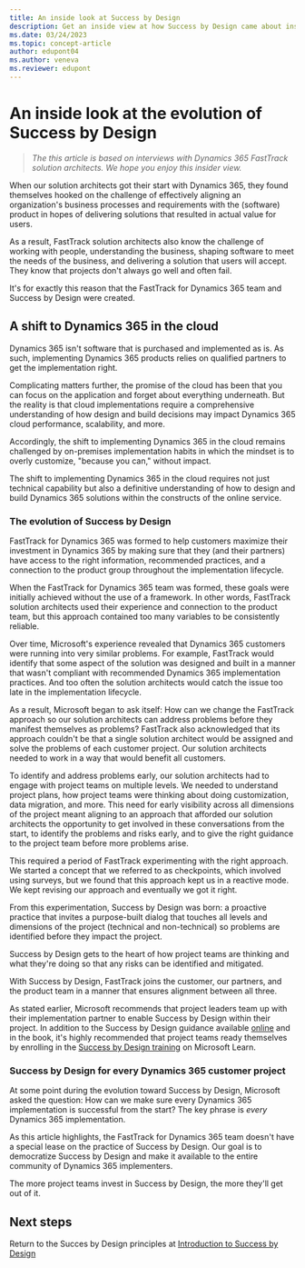 ```yaml
---
title: An inside look at Success by Design
description: Get an inside view at how Success by Design came about inside Microsoft, how it's evolving, and how Success by Design is integrated in customer projects.
ms.date: 03/24/2023
ms.topic: concept-article
author: edupont04
ms.author: veneva
ms.reviewer: edupont
---
```


# An inside look at the evolution of Success by Design

> *The this article is based on interviews with Dynamics 365 FastTrack solution architects. We hope you enjoy this insider view.*

When our solution architects got their start with Dynamics 365, they found themselves hooked on the challenge of effectively aligning an organization's business processes and requirements with the (software) product in hopes of delivering solutions that resulted in actual value for users.

As a result, FastTrack solution architects also know the challenge of working with people, understanding the business, shaping software to meet the needs of the business, and delivering a solution that users will accept. They know that projects don't always go well and often fail.

It's for exactly this reason that the FastTrack for Dynamics 365 team and Success by Design were created.

## A shift to Dynamics 365 in the cloud

Dynamics 365 isn't software that is purchased and implemented as is. As such, implementing Dynamics 365 products relies on qualified partners to get the implementation right.

Complicating matters further, the promise of the cloud has been that you can focus on the application and forget about everything underneath. But the reality is that cloud implementations require a comprehensive understanding of how design and build decisions may impact Dynamics 365 cloud performance, scalability, and more.

Accordingly, the shift to implementing Dynamics 365 in the cloud remains challenged by on-premises implementation habits in which the mindset is to overly customize, "because you can," without impact.

The shift to implementing Dynamics 365 in the cloud requires not just technical capability but also a definitive understanding of how to design and build Dynamics 365 solutions within the constructs of the online service.

### The evolution of Success by Design

FastTrack for Dynamics 365 was formed to help customers maximize their investment in Dynamics 365 by making sure that they (and their partners) have access to the right information, recommended practices, and a connection to the product group throughout the implementation lifecycle.

When the FastTrack for Dynamics 365 team was formed, these goals were initially achieved without the use of a framework. In other words, FastTrack solution architects used their experience and connection to the product team, but this approach contained too many variables to be consistently reliable.

Over time, Microsoft's experience revealed that Dynamics 365 customers were running into very similar problems. For example, FastTrack would identify that some aspect of the solution was designed and built in a manner that wasn't compliant with recommended Dynamics 365 implementation practices. And too often the solution architects would catch the issue too late in the implementation lifecycle.

As a result, Microsoft began to ask itself: How can we change the FastTrack approach so our solution architects can address problems before they manifest themselves as problems? FastTrack also acknowledged that its approach couldn't be that a single solution architect would be assigned and solve the problems of each customer project. Our solution architects needed to work in a way that would benefit all customers.

To identify and address problems early, our solution architects had to engage with project teams on multiple levels. We needed to understand project plans, how project teams were thinking about doing customization, data migration, and more. This need for early visibility across all dimensions of the project meant aligning to an approach that afforded our solution architects the opportunity to get involved in these conversations from the start, to identify the problems and risks early, and to give the right guidance to the project team before more problems arise.

This required a period of FastTrack experimenting with the right approach. We started a concept that we referred to as checkpoints, which involved using surveys, but we found that this approach kept us in a reactive mode. We kept revising our approach and eventually we got it right.

From this experimentation, Success by Design was born: a proactive practice that invites a purpose-built dialog that touches all levels and dimensions of the project (technical and non-technical) so problems are identified before they impact the project.

Success by Design gets to the heart of how project teams are thinking and what they're doing so that any risks can be identified and mitigated.

With Success by Design, FastTrack joins the customer, our partners, and the product team in a manner that ensures alignment between all three.

As stated earlier, Microsoft recommends that project leaders team up with their implementation partner to enable Success by Design within their project. In addition to the Success by Design guidance available [online](success-by-design.md) and in the book, it's highly recommended that project teams ready themselves by enrolling in the [Success by Design training](/learn/modules/success-by-design/) on Microsoft Learn.

### Success by Design for every Dynamics 365 customer project

At some point during the evolution toward Success by Design, Microsoft asked the question: How can we make sure every Dynamics 365 implementation is successful from the start? The key phrase is *every* Dynamics 365 implementation.

As this article highlights, the FastTrack for Dynamics 365 team doesn't have a special lease on the practice of Success by Design. Our goal is to democratize Success by Design and make it available to the entire community of Dynamics 365 implementers.

The more project teams invest in Success by Design, the more they'll get out of it.

## Next steps

Return to the Succes by Design principles at [Introduction to Success by Design](success-by-design.md)  
